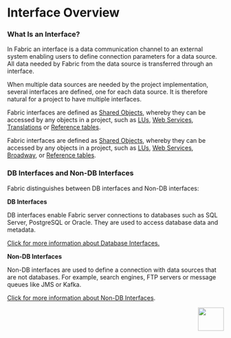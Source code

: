 # Interface Overview

### What Is an Interface?
In Fabric an interface is a data communication channel to an external system enabling users to define connection parameters for a data source. All data needed by Fabric from the data source is transferred through an interface.

When multiple data sources are needed by the project implementation, several interfaces are defined, one for each data source. It is therefore natural for a project to have multiple interfaces. 

<studio>

Fabric interfaces are defined as [Shared Objects](/articles/04_fabric_studio/12_shared_objects.md), whereby they can be accessed by any objects in a project, such as [LUs](/articles/03_logical_units/01_LU_overview.md), [Web Services](/articles/15_web_services_and_graphit/01_web_services_overview.md#web-services-overview), [Translations](/articles/09_translations/01_translations_overview_and_use_cases.md) or [Reference tables](/articles/22_reference(commonDB)_tables/01_fabric_commonDB_overview.md).

</studio>

<web>
  
Fabric interfaces are defined as [Shared Objects](/articles/04_fabric_studio/12_shared_objects.md), whereby they can be accessed by any objects in a project, such as [LUs](/articles/03_logical_units/01_LU_overview.md), [Web Services](/articles/15_web_services_and_graphit/01_web_services_overview.md#web-services-overview), [Broadway](/articles/19_Broadway/01_broadway_overview.md), or [Reference tables](/articles/22_reference(commonDB)_tables/01_fabric_commonDB_overview.md).  
  
</web>



### DB Interfaces and Non-DB Interfaces

Fabric distinguishes between DB interfaces and Non-DB interfaces:

**DB Interfaces**

DB interfaces enable Fabric server connections to databases such as SQL Server, PostgreSQL or Oracle. They are used to access database data and metadata.

[Click for more information about Database Interfaces.](/articles/05_DB_interfaces/03_DB_interfaces_overview.md)



**Non-DB Interfaces**

Non-DB interfaces are used to define a connection with data sources that are not databases. For example, search engines, FTP servers or message queues like JMS or Kafka. 

[Click for more information about Non-DB Interfaces](/articles/24_non_DB_interfaces/01_nondb_interfaces_overview.md).

[<img align="right" width="60" height="54" src="/articles/images/Next.png">](02_interfaces_source_analysis_guidelines.md) 
